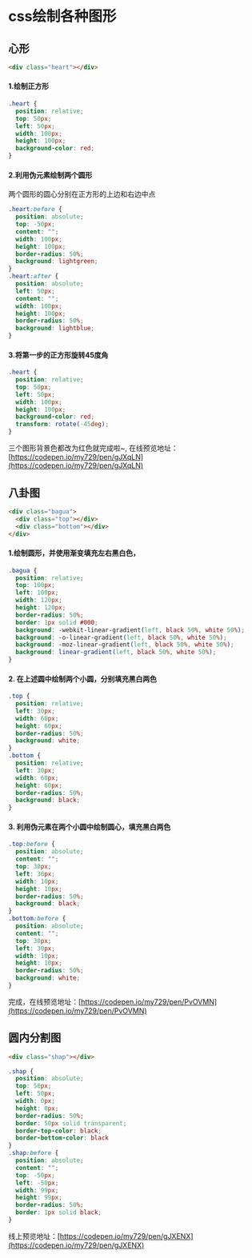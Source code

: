 # css绘制各种图形

## 心形

```html
<div class="heart"></div>
```

#### 1.绘制正方形

```css
.heart {
  position: relative;
  top: 50px;
  left: 50px;
  width: 100px;
  height: 100px;
  background-color: red;
}
```

#### 2.利用伪元素绘制两个圆形

两个圆形的圆心分别在正方形的上边和右边中点

```css
.heart:before {
  position: absolute;
  top: -50px;
  content: "";
  width: 100px;
  height: 100px;
  border-radius: 50%;
  background: lightgreen;
}
.heart:after {
  position: absolute;
  left: 50px;
  content: "";
  width: 100px;
  height: 100px;
  border-radius: 50%;
  background: lightblue;
}
```

#### 3.将第一步的正方形旋转45度角

```css
.heart {
  position: relative;
  top: 50px;
  left: 50px;
  width: 100px;
  height: 100px;
  background-color: red;
  transform: rotate(-45deg);
}
```

三个图形背景色都改为红色就完成啦~, 在线预览地址：[https://codepen.io/my729/pen/gJXqLN](https://codepen.io/my729/pen/gJXqLN)

## 八卦图

```html
<div class="bagua">
  <div class="top"></div>
  <div class="bottom"></div>
</div>
```
#### 1.绘制圆形，并使用渐变填充左右黑白色，

```css
.bagua {
  position: relative;
  top: 100px;
  left: 100px;
  width: 120px;
  height: 120px;
  border-radius: 50%;
  border: 1px solid #000;
  background: -webkit-linear-gradient(left, black 50%, white 50%);
  background: -o-linear-gradient(left, black 50%, white 50%);
  background: -moz-linear-gradient(left, black 50%, white 50%);
  background: linear-gradient(left, black 50%, white 50%);
}
```

#### 2. 在上述圆中绘制两个小圆，分别填充黑白两色

```css
.top {
  position: relative;
  left: 30px;
  width: 60px;
  height: 60px;
  border-radius: 50%;
  background: white;
}
.bottom {
  position: relative;
  left: 30px;
  width: 60px;
  height: 60px;
  border-radius: 50%;
  background: black;
}
```

#### 3. 利用伪元素在两个小圆中绘制圆心，填充黑白两色

```css
.top:before {
  position: absolute;
  content: "";
  top: 30px;
  left: 30px;
  width: 10px;
  height: 10px;
  border-radius: 50%;
  background: black;
}
.bottom:before {
  position: absolute;
  content: "";
  top: 30px;
  left: 30px;
  width: 10px;
  height: 10px;
  border-radius: 50%;
  background: white;
}
```
完成，在线预览地址：[https://codepen.io/my729/pen/PvOVMN](https://codepen.io/my729/pen/PvOVMN)

## 圆内分割图

```html
<div class="shap"></div>
```

```css
.shap {
  position: absolute;
  top: 50px;
  left: 50px;
  width: 0px;
  height: 0px;
  border-radius: 50%;
  border: 50px solid transparent;
  border-top-color: black;
  border-bottom-color: black
}
.shap:before {
  position: absolute;
  content: "";
  top: -50px;
  left: -50px;
  width: 99px;
  height: 99px;
  border-radius: 50%;
  border: 1px solid black;
}
```
线上预览地址：[https://codepen.io/my729/pen/gJXENX](https://codepen.io/my729/pen/gJXENX)